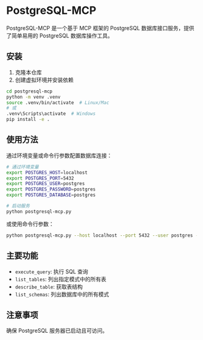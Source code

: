 # PostgreSQL-MCP

PostgreSQL-MCP 是一个基于 MCP 框架的 PostgreSQL 数据库接口服务，提供了简单易用的 PostgreSQL 数据库操作工具。

## 安装

1. 克隆本仓库
2. 创建虚拟环境并安装依赖

```bash
cd postgresql-mcp
python -m venv .venv
source .venv/bin/activate  # Linux/Mac
# 或
.venv\Scripts\activate  # Windows
pip install -e .
```

## 使用方法

通过环境变量或命令行参数配置数据库连接：

```bash
# 通过环境变量
export POSTGRES_HOST=localhost
export POSTGRES_PORT=5432
export POSTGRES_USER=postgres
export POSTGRES_PASSWORD=postgres
export POSTGRES_DATABASE=postgres

# 启动服务
python postgresql-mcp.py
```

或使用命令行参数：

```bash
python postgresql-mcp.py --host localhost --port 5432 --user postgres --password postgres --database postgres
```

## 主要功能

- `execute_query`: 执行 SQL 查询
- `list_tables`: 列出指定模式中的所有表
- `describe_table`: 获取表结构
- `list_schemas`: 列出数据库中的所有模式

## 注意事项

确保 PostgreSQL 服务器已启动且可访问。 